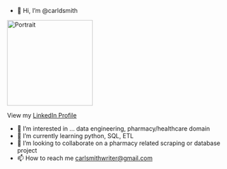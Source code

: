 - 👋 Hi, I’m @carldsmith

<img src="carlpink.jpg" alt="Portrait" width="200"/>

View my [LinkedIn Profile](www.linkedin.com/in/carl-smith-0896b2a3)

- 👀 I’m interested in ... data engineering, pharmacy/healthcare domain
- 🌱 I’m currently learning python, SQL, ETL
- 💞️ I’m looking to collaborate on a pharmacy related scraping or database project
- 📫 How to reach me carlsmithwriter@gmail.com 

<!---
carldsmith/carldsmith is a ✨ special ✨ repository because its `README.md` (this file) appears on your GitHub profile.
You can click the Preview link to take a look at your changes.
--->
